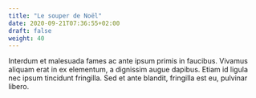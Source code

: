 ```yaml
---
title: "Le souper de Noël"
date: 2020-09-21T07:36:55+02:00
draft: false
weight: 40
---
```

Interdum et malesuada fames ac ante ipsum primis in faucibus. Vivamus aliquam erat in ex elementum, a dignissim augue dapibus. Etiam id ligula nec ipsum tincidunt fringilla. Sed et ante blandit, fringilla est eu, pulvinar libero.
